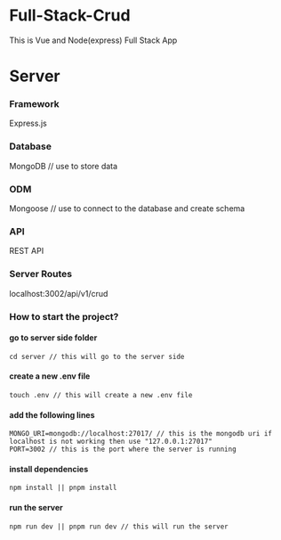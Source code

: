 # Full-Stack-Crud
This is Vue and Node(express) Full Stack App


# Server

### Framework
Express.js

### Database
MongoDB // use to store data

### ODM
Mongoose // use to connect to the database and create schema

### API
REST API 

### Server Routes
localhost:3002/api/v1/crud

### How to start the project?
#### go to server side folder
```
cd server // this will go to the server side
```
#### create a new .env file
```
touch .env // this will create a new .env file
```
#### add the following lines
```
MONGO_URI=mongodb://localhost:27017/ // this is the mongodb uri if localhost is not working then use "127.0.0.1:27017"
PORT=3002 // this is the port where the server is running
```
#### install dependencies
```
npm install || pnpm install
```
#### run the server
```
npm run dev || pnpm run dev // this will run the server
```